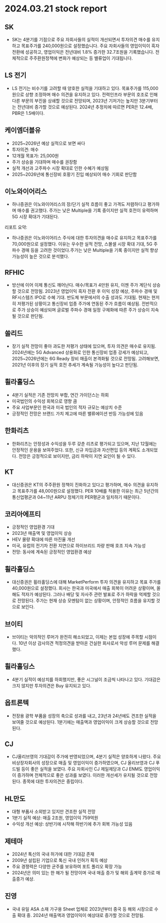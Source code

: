 # 2024.03.21 stock report
## SK
- SK는 4분기를 기점으로 주요 자회사들의 실적이 개선되면서 투자의견 매수를 유지하고 목표주가를 240,000원으로 설정했습니다. 주요 자회사들의 영업이익이 흑자전환에 성공하고, 영업이익은 전년대비 1.8% 증가한 32.7조원을 기록했습니다. 전체적으로 주주환원정책에 변화가 예상되는 등 밸류업이 기대됩니다.
## LS 전기
- LS 전기는 비수기를 고려할 때 양호한 실적을 기대하고 있다. 목표주가를 115,000원으로 상향 조정하며 매수 의견을 유지하고 있다. 전력인프라 부문의 호조로 인해 다른 부문의 부진을 상쇄할 것으로 전망되며, 2023년 기저가는 높지만 3분기부터는 전년대비 증가할 것으로 예상된다. 2024년 추정치에 따르면 PER은 12.4배, PBR은 1.5배이다.
## 케이엠더블유
- 2025~2026년 예상 실적으로 보면 싸다
- 투자의견: 매수
- 12개월 목표가: 25,000원
- 주가 상승을 기대하며 매수를 권장함
- 실적 개선과 고주파수 시장 확대로 인한 수혜가 예상됨
- 2025~2026년에 통신장비 호황기 진입 예상되어 매수 기회로 판단함
## 이노와이어리스
- 하나증권은 이노와이어리스의 장/단기 실적 흐름이 좋고 가격도 저렴하다고 평가하며 매수를 권고했다. 주가는 낮은 Multiple을 기록 중이지만 실적 호전이 유력하며 5G 시장 확대가 기대된다.

리포트 요약:
- 하나증권은 이노와이어리스 주식에 대한 투자의견을 매수로 유지하고 목표주가를 70,000원으로 설정했다. 이유는 우수한 실적 전망, 스몰셀 시장 확대 기대, 5G 주파수 경매 등을 고려한 것이었다.주가는 낮은 Multiple을 기록 중이지만 실적 향상 가능성이 높은 것으로 분석했다.
## RFHIC
- 방산에 이어 이제 통신도 깨어난다. 매수/목표가 4만원 유지, 이젠 주가 계단식 상승할 것으로 전망됨. 2023년 영업이익 흑자 전환 후 이익 성장 예상, 주파수 경매 및 RF시스템즈 IPO로 수혜 기대. 반도체 부문에서의 수출 성과도 기대됨. 현재는 현저히 저평가된 상황이고 통신장비 업종 주가에 연동된 주가 흐름이 예상됨. 전반적으로 주가 상승이 예상되며 글로벌 주파수 경매 일정 구체화에 따른 주가 상승이 지속될 것으로 판단됨.
## 쏠리드
- 장기 실적 전망이 좋아 과도한 저평가 상태에 있으며, 투자 의견은 매수로 유지됨. 2024년에는 5G Advanced 상용화로 인한 통신장비 업종 강세가 예상되고, 2025~2026년에는 6G Ready 장비 매출이 본격화될 것으로 전망됨. 고려해보면, 2021년 이후의 장기 실적 호전 추세가 계속될 가능성이 높다고 판단됨.
## 휠라홀딩스
- 4분기 실적은 기존 전망치 부합, 연간 가이던스는 하회
- 미국법인의 수익성 회복으로 영향 큼
- 주요 사업부문인 한국과 미국 법인의 적자 규모는 예상치 수준
- 긍정적인 전망은 브랜드 가치 제고에 따른 밸류에이션 반등 가능성에 있음
## 한화리츠
- 한화리츠는 안정성과 수익성을 두루 갖춘 리츠로 평가되고 있으며, 지난 12월에는 안정적인 운용을 보여주었다. 또한, 신규 차입금과 자산편입 등의 계획도 소개되었다. 전망은 긍정적으로 보이지만, 금리 하락이 지연 요인이 될 수 있다.
## KT
- 대신증권은 KT의 주주환원 정책이 진화하고 있다고 평가하며, 매수 의견을 유지하고 목표주가를 48,000원으로 설정했다. PER 10배를 적용한 이유는 최근 5년간의 통신업평균과 04~11년 ARPU 정체기의 PER평균과 일치하기 때문이다.
## 코리아에프티
- 긍정적인 영업환경 기대
- 2023년 매출액 및 영업이익 상승
- HEV 물량 확대에 따른 마진율 개선
- 미국, 유럽의 전기차 전환 지연으로 하이브리드 차량 판매 호조 지속 가능성
- 전망: 동사에 계속된 긍정적인 영업환경 예상
## 휠라홀딩스
- 대신증권은 휠라홀딩스에 대해 MarketPerform 투자 의견을 유지하고 목표 주가를 40,000원으로 설정했다. 회사는 한국과 미국에서 매출 회복이 어려운 상황이며, 올해도 적자가 예상된다. 그러나 배당 및 자사주 관련 발표로 주가 하락을 억제할 것으로 전망된다. 주가는 현재 상승 모멘텀이 없는 상황이며, 안정적인 흐름을 유지할 것으로 보인다.
## 브이티
- 브이티는 악의적인 루머가 완전히 해소되었고, 이제는 본업 성장에 주목할 시점이다. 10년 이상 감사의견 적정의견을 받아온 건실한 회사로서 악성 루머 문제를 해결했다.
## 휠라홀딩스
- 4분기 실적이 예상치를 하회했지만, 좋은 시그널이 조금씩 나타나고 있다. 기대감은 크지 않지만 투자의견은 Buy 유지되고 있다.
## 옵트론텍
- 전장용 광학 부품을 성장의 축으로 성과를 내고, 23년과 24년에도 견조한 실적을 보여줄 것으로 예상된다. 1분기에는 매출액과 영업이익이 크게 상승할 것으로 전망된다.
## CJ
- CJ올리브영의 기대감이 주가에 반영되었으며, 4분기 실적은 양호하게 나왔다. 주요 비상장자회사의 성장으로 매출 및 영업이익이 증가하였으며, CJ 올리브영과 CJ 푸드빌 등이 좋은 실적을 보였다. 주요 자회사인 CJ 제일제당과 CJ ENM도 영업이익이 증가하며 전체적으로 좋은 성과를 보였다. 이러한 개선세가 유지될 것으로 전망된다. 종목에 대한 투자의견은 중립이다. 
## HL만도
- 대형 부품사 소외받고 있지만 견조한 실적 전망
- 1분기 실적 예상: 매출 2조원, 영업이익 759억원
- 수익성 개선 예상: 상반기에 시작해 하반기에 추가 회복 가능성 있음
## 제테마
- 2024년 톡신의 국내 허가에 대한 기대감 존재
- 2009년 설립된 기업으로 톡신 국내 인허가 획득 예상
- 주요 경쟁력은 다양한 균주를 보유하여 포트 폴리오 확장 가능
- 2024년은 의미 있는 한 해가 될 전망이며 국내 매출 증가 및 해외 출계약 증가로 매출증가 예상.
## 진영
- 국내 유일 ASA 소재 가구용 Sheet 업체로 2023년부터 중국 등 해외 시장으로 수출 확대 중. 2024년 매출액과 영업이익이 예상대로 증가할 것으로 전망됨.